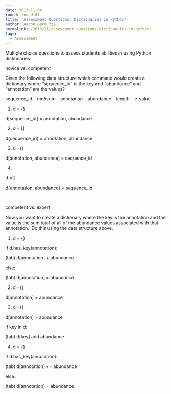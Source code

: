 ```yaml
---
date: 2013-11-04
round: round-07
title: 'Assessment Questions: Dictionaries in Python'
author: Aaron Garoutte
permalink: /2013/11/assessment-questions-dictionaries-in-python/
tags:
  - Assessment
---
```

Multiple choice questions to assess students abilities in using Python dictionaries:

novice vs. competent

Given the following data structure which command would create a dictionary where &#8220;sequence_id&#8221; is the key and &#8220;abundance&#8221; and &#8220;annotation&#8221; are the values?

sequence_id    md5sum    annotation    abundance    length    e-value

1) d = {}

d[sequence_id] = annotation, abundance

2) d = []

d{sequence_id} = annotation, abundance

3) d ={}

d[annotation, abundance] = sequence_id

4)

d =[]

d{annotation, abundance} = sequence_id

&nbsp;

competent vs. expert

Now you want to create a dictionary where the key is the annotation and the value is the sum total of all of the abundance values associated with that annotation.  Do this using the data structure above.

1) d = {}

if d.has_key(annotation):

(tab) d[annotation] + abundance

else:

(tab) d[annotation] = abundance

2) d ={}

d[annotation] = abundance

3) d ={}

d[annotation] = abundance

if key in d:

(tab) d[key].add abundance

4) d = {}

if d.has_key(annotation):

(tab) d[annotation] += abundance

else:

(tab) d[annotation] = abundance

&nbsp;

&nbsp;
